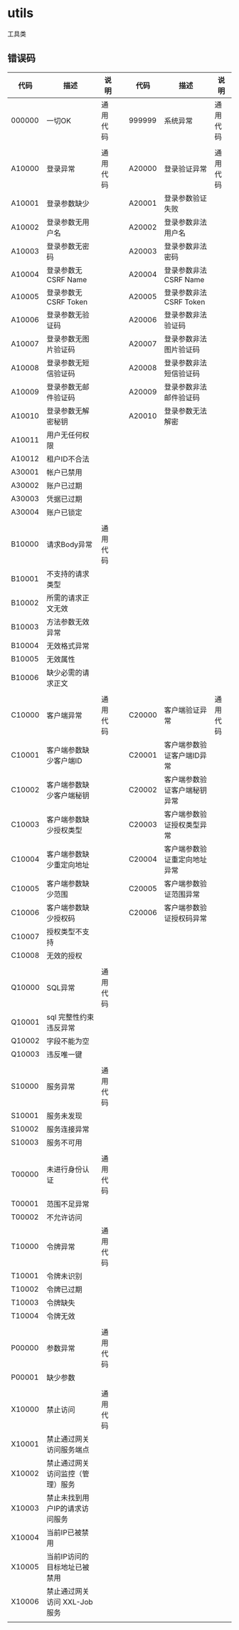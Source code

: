 # utils

工具类

## 错误码

| 代码     | 描述                  | 说明    |     | 代码      | 描述               | 说明    |
|--------|---------------------|-------|-----|---------|------------------|-------|
| 000000 | 一切OK                | 通用代码  |     | 999999  | 系统异常             | 通用代码  |
|        |                     |       |     |         |                  |       |
| A10000 | 登录异常                | 通用代码  |     | A20000  | 登录验证异常           | 通用代码  |
| A10001 | 登录参数缺少              |       |     | A20001  | 登录参数验证失败         |       |
| A10002 | 登录参数无用户名            |       |     | A20002  | 登录参数非法用户名        |       |
| A10003 | 登录参数无密码             |       |     | A20003  | 登录参数非法密码         |       |
| A10004 | 登录参数无CSRF Name      |       |     | A20004  | 登录参数非法CSRF Name  |       |
| A10005 | 登录参数无CSRF Token     |       |     | A20005  | 登录参数非法CSRF Token |       |
| A10006 | 登录参数无验证码            |       |     | A20006  | 登录参数非法验证码        |       |
| A10007 | 登录参数无图片验证码          |       |     | A20007  | 登录参数非法图片验证码      |       |
| A10008 | 登录参数无短信验证码          |       |     | A20008  | 登录参数非法短信验证码      |       |
| A10009 | 登录参数无邮件验证码          |       |     | A20009  | 登录参数非法邮件验证码      |       |
| A10010 | 登录参数无解密秘钥           |       |     | A20010  | 登录参数无法解密         |       |
| A10011 | 用户无任何权限             |       |     |         |                  |       |
| A10012 | 租户ID不合法             |       |     |         |                  |       |
| A30001 | 帐户已禁用               |       |     |         |                  |       |
| A30002 | 账户已过期               |       |     |         |                  |       |
| A30003 | 凭据已过期               |       |     |         |                  |       |
| A30004 | 账户已锁定               |       |     |         |                  |       |
|        |                     |       |     |         |                  |       |
| B10000 | 请求Body异常            | 通用代码  |     |         |                  |       |
| B10001 | 不支持的请求类型            |       |     |         |                  |       |
| B10002 | 所需的请求正文无效           |       |     |         |                  |       |
| B10003 | 方法参数无效异常            |       |     |         |                  |       |
| B10004 | 无效格式异常              |       |     |         |                  |       |
| B10005 | 无效属性                |       |     |         |                  |       |
| B10006 | 缺少必需的请求正文           |       |     |         |                  |       |
|        |                     |       |     |         |                  |       |
| C10000 | 客户端异常               | 通用代码  |     | C20000  | 客户端验证异常          | 通用代码  |
| C10001 | 客户端参数缺少客户端ID        |       |     | C20001  | 客户端参数验证客户端ID异常   |       |
| C10002 | 客户端参数缺少客户端秘钥        |       |     | C20002  | 客户端参数验证客户端秘钥异常   |       |
| C10003 | 客户端参数缺少授权类型         |       |     | C20003  | 客户端参数验证授权类型异常    |       |
| C10004 | 客户端参数缺少重定向地址        |       |     | C20004  | 客户端参数验证重定向地址异常   |       |
| C10005 | 客户端参数缺少范围           |       |     | C20005  | 客户端参数验证范围异常      |       |
| C10006 | 客户端参数缺少授权码          |       |     | C20006  | 客户端参数验证授权码异常     |       |
| C10007 | 授权类型不支持             |       |     |         |                  |       |
| C10008 | 无效的授权               |       |     |         |                  |       |
|        |                     |       |     |         |                  |       |
| Q10000 | SQL异常               | 通用代码  |     |         |                  |       |
| Q10001 | sql 完整性约束违反异常       |       |     |         |                  |       |
| Q10002 | 字段不能为空              |       |     |         |                  |       |
| Q10003 | 违反唯一键               |       |     |         |                  |       |
|        |                     |       |     |         |                  |       |
| S10000 | 服务异常                | 通用代码  |     |         |                  |       |
| S10001 | 服务未发现               |       |     |         |                  |       |
| S10002 | 服务连接异常              |       |     |         |                  |       |
| S10003 | 服务不可用               |       |     |         |                  |       |
|        |                     |       |     |         |                  |       |
| T00000 | 未进行身份认证             | 通用代码  |     |         |                  |       |
| T00001 | 范围不足异常              |       |     |         |                  |       |
| T00002 | 不允许访问               |       |     |         |                  |       |
| T10000 | 令牌异常                | 通用代码  |     |         |                  |       |
| T10001 | 令牌未识别               |       |     |         |                  |       |
| T10002 | 令牌已过期               |       |     |         |                  |       |
| T10003 | 令牌缺失                |       |     |         |                  |       |
| T10004 | 令牌无效                |       |     |         |                  |       |
|        |                     |       |     |         |                  |       |
| P00000 | 参数异常                | 通用代码  |     |         |                  |       |
| P00001 | 缺少参数                |       |     |         |                  |       |
|        |                     |       |     |         |                  |       |
| X10000 | 禁止访问                | 通用代码  |     |         |                  |       |
| X10001 | 禁止通过网关访问服务端点        |       |     |         |                  |       |
| X10002 | 禁止通过网关访问监控（管理）服务    |       |     |         |                  |       |
| X10003 | 禁止未找到用户IP的请求访问服务    |       |     |         |                  |       |
| X10004 | 当前IP已被禁用            |       |     |         |                  |       |
| X10005 | 当前IP访问的目标地址已被禁用     |       |     |         |                  |       |
| X10006 | 禁止通过网关访问 XXL-Job 服务 |       |     |         |                  |       |
|        |                     |       |     |         |                  |       |
